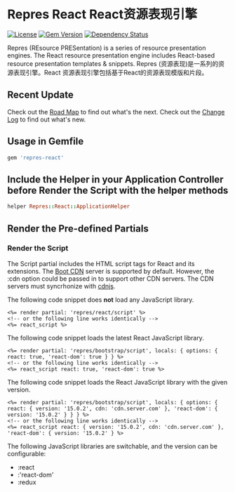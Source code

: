 # Repres React React资源表现引擎

[![License](https://img.shields.io/badge/license-MIT-green.svg)](http://opensource.org/licenses/MIT)
[![Gem Version](https://badge.fury.io/rb/repres-react.svg)](https://badge.fury.io/rb/repres-react)
[![Dependency Status](https://gemnasium.com/badges/github.com/topbitdu/repres-react.svg)](https://gemnasium.com/github.com/topbitdu/repres-react)

Repres (REsource PRESentation) is a series of resource presentation engines. The React resource presentation engine includes React-based resource presentation templates &amp; snippets. Repres (资源表现)是一系列的资源表现引擎。React 资源表现引擎包括基于React的资源表现模版和片段。



## Recent Update

Check out the [Road Map](ROADMAP.md) to find out what's the next.
Check out the [Change Log](CHANGELOG.md) to find out what's new.



## Usage in Gemfile

```ruby
gem 'repres-react'
```



## Include the Helper in your Application Controller before Render the Script with the helper methods

```ruby
helper Repres::React::ApplicationHelper
```



## Render the Pre-defined Partials

### Render the Script

The Script partial includes the HTML script tags for React and its extensions. The [Boot CDN](http://cdn.bootcss.com/) server is supported by default. However, the :cdn option could be passed in to support other CDN servers. The CDN servers must syncrhonize with [cdnjs](https://github.com/cdnjs/cdnjs).

The following code snippet does __not__ load any JavaScript library.
```erb
<%= render partial: 'repres/react/script' %>
<!-- or the following line works identically -->
<%= react_script %>
```

The following code snippet loads the latest React JavaScript library.
```erb
<%= render partial: 'repres/bootstrap/script', locals: { options: { react: true, 'react-dom': true } } %>
<!-- or the following line works identically -->
<%= react_script react: true, 'react-dom': true %>
```

The following code snippet loads the React JavaScript library with the given version.
```erb
<%= render partial: 'repres/bootstrap/script', locals: { options: { react: { version: '15.0.2', cdn: 'cdn.server.com' }, 'react-dom': { version: '15.0.2' } } } %>
<!-- or the following line works identically -->
<%= react_script react: { version: '15.0.2', cdn: 'cdn.server.com' }, 'react-dom': { version: '15.0.2' } %>
```

The following JavaScript libraries are switchable, and the version can be configurable:
- :react
- :'react-dom'
- :redux
